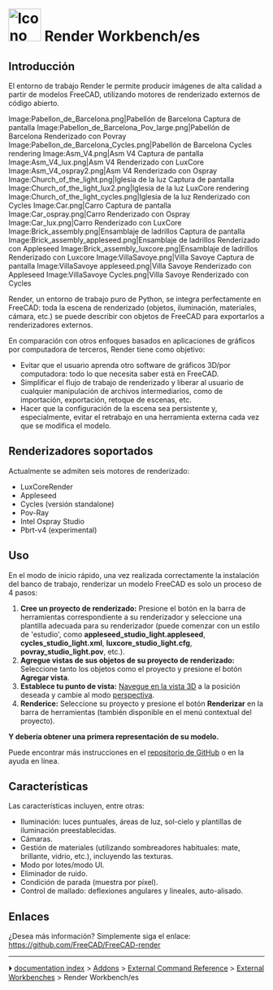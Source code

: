 # <img alt="Icono del entorno de trabajo Render" src=images/Render_workbench_icon.svg  style="width:64px;"> Render Workbench/es






## Introducción

El entorno de trabajo Render le permite producir imágenes de alta calidad a partir de modelos FreeCAD, utilizando motores de renderizado externos de código abierto.

Image:Pabellon_de_Barcelona.png\|Pabellón de Barcelona
Captura de pantalla Image:Pabellon_de_Barcelona_Pov_large.png\|Pabellón de Barcelona
Renderizado con Povray Image:Pabellon_de_Barcelona_Cycles.png\|Pabellón de Barcelona
Cycles rendering Image:Asm_V4.png\|Asm V4
Captura de pantalla Image:Asm_V4_lux.png\|Asm V4
Renderizado con LuxCore Image:Asm_V4_ospray2.png\|Asm V4
Renderizado con Ospray Image:Church_of_the_light.png\|Iglesia de la luz
Captura de pantalla Image:Church_of_the_light_lux2.png\|Iglesia de la luz
LuxCore rendering Image:Church_of_the_light_cycles.png\|Iglesia de la luz
Renderizado con Cycles Image:Car.png\|Carro
Captura de pantalla Image:Car_ospray.png\|Carro
Renderizado con Ospray Image:Car_lux.png\|Carro
Renderizado con LuxCore Image:Brick_assembly.png\|Ensamblaje de ladrillos
Captura de pantalla Image:Brick_assembly_appleseed.png\|Ensamblaje de ladrillos
Renderizado con Appleseed Image:Brick_assembly_luxcore.png\|Ensamblaje de ladrillos
Renderizado con Luxcore Image:VillaSavoye.png\|Villa Savoye
Captura de pantalla Image:VillaSavoye appleseed.png\|Villa Savoye
Renderizado con Appleseed Image:VillaSavoye Cycles.png\|Villa Savoye
Renderizado con Cycles

Render, un entorno de trabajo puro de Python, se integra perfectamente en FreeCAD: toda la escena de renderizado (objetos, iluminación, materiales, cámara, etc.) se puede describir con objetos de FreeCAD para exportarlos a renderizadores externos.

En comparación con otros enfoques basados ​​en aplicaciones de gráficos por computadora de terceros, Render tiene como objetivo:

-   Evitar que el usuario aprenda otro software de gráficos 3D/por computadora: todo lo que necesita saber está en FreeCAD.
-   Simplificar el flujo de trabajo de renderizado y liberar al usuario de cualquier manipulación de archivos intermediarios, como de importación, exportación, retoque de escenas, etc.
-   Hacer que la configuración de la escena sea persistente y, especialmente, evitar el retrabajo en una herramienta externa cada vez que se modifica el modelo.



## Renderizadores soportados 

Actualmente se admiten seis motores de renderizado:

-   LuxCoreRender
-   Appleseed
-   Cycles (versión standalone)
-   Pov-Ray
-   Intel Ospray Studio
-   Pbrt-v4 (experimental)



## Uso

En el modo de inicio rápido, una vez realizada correctamente la instalación del banco de trabajo, renderizar un modelo FreeCAD es solo un proceso de 4 pasos:

1.  **Cree un proyecto de renderizado:** Presione el botón en la barra de herramientas correspondiente a su renderizador y seleccione una plantilla adecuada para su renderizador (puede comenzar con un estilo de \'estudio\', como **appleseed_studio_light.appleseed**, **cycles_studio_light.xml**, **luxcore_studio_light.cfg**, **povray_studio_light.pov**, etc.).
2.  **Agregue vistas de sus objetos de su proyecto de renderizado:** Seleccione tanto los objetos como el proyecto y presione el botón **Agregar vista**.
3.  **Establece tu punto de vista:** [Navegue en la vista 3D](Manual_Navigating_in_the_3D_view.md) a la posición deseada y cambie al modo [perspectiva](Std_PerspectiveCamera.md).
4.  **Renderice:** Seleccione su proyecto y presione el botón **Renderizar** en la barra de herramientas (también disponible en el menú contextual del proyecto).

**Y debería obtener una primera representación de su modelo.**

Puede encontrar más instrucciones en el [repositorio de GitHub](https://github.com/FreeCAD/FreeCAD-render) o en la ayuda en línea.



## Características

Las características incluyen, entre otras:

-   Iluminación: luces puntuales, áreas de luz, sol-cielo y plantillas de iluminación preestablecidas.
-   Cámaras.
-   Gestión de materiales (utilizando sombreadores habituales: mate, brillante, vidrio, etc.), incluyendo las texturas.
-   Modo por lotes/modo UI.
-   Eliminador de ruido.
-   Condición de parada (muestra por píxel).
-   Control de mallado: deflexiones angulares y lineales, auto-alisado.



## Enlaces

¿Desea más información? Simplemente siga el enlace: <https://github.com/FreeCAD/FreeCAD-render>



---
⏵ [documentation index](../README.md) > [Addons](Category_Addons.md) > [External Command Reference](Category_External%20Command%20Reference.md) > [External Workbenches](Category_External%20Workbenches.md) > Render Workbench/es
